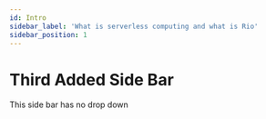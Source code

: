```yaml
---
id: Intro
sidebar_label: 'What is serverless computing and what is Rio'
sidebar_position: 1
---
```


# Third Added Side Bar
This side bar has no drop down